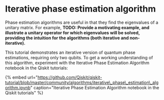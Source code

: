 # Iterative phase estimation algorithm

Phase estimation algorithms are useful in that they find the eigenvalues of a unitary matrix. For example, **TODO: Provide a motivating example, and illustrate a unitary operator for which eigenvalues will be solved, providing the intuition for the algorithms \(both iterative and non-iterative\).**

This tutorial demonstrates an iterative version of quantum phase estimations, requiring only two qubits. To get a working understanding of this algorithm, experiment with the Iterative Phase Estimation Algorithm notebook in the Qiskit tutorials:

{% embed url="https://github.com/Qiskit/qiskit-tutorial/blob/master/community/algorithms/iterative\_phase\_estimation\_algorithm.ipynb" caption="Iterative Phase Estimation Algorithm notebook in the Qiskit tutorials" %}

